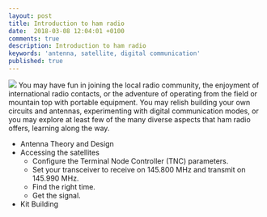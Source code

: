 ```yaml
---
layout: post
title: Introduction to ham radio
date:  2018-03-08 12:04:01 +0100
comments: true
description: Introduction to ham radio
keywords: 'antenna, satellite, digital communication'
published: true
---
```



<img src="https://milenalavanchy.github.io/assets/images/radio community.gif">
You may have fun in joining the local radio community, the enjoyment of international radio contacts, or the adventure of operating from the field or mountain top with portable equipment. You may relish building your own circuits and antennas, experimenting with digital communication modes,  or you may explore at least few of the many diverse aspects that ham radio offers, learning along the way.

* Antenna Theory and Design 
* Accessing the satellites
    * Configure the Terminal Node Controller (TNC) parameters.
    * Set your transceiver to receive on 145.800 MHz and transmit on 145.990 MHz.
    * Find the right time.
    * Get the signal.
* Kit Building

